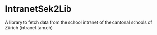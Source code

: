# IntranetSek2Lib

A library to fetch data from the school intranet of the cantonal schools of Zürich
(intranet.tam.ch)
